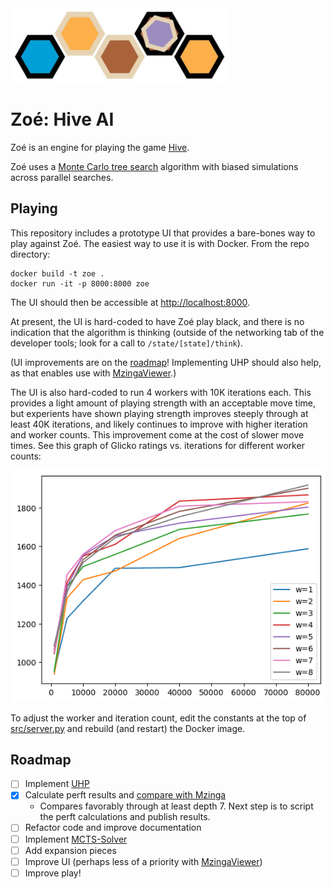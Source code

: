 <img src="https://github.com/richardjs/zoe/raw/master/img/header.jpg" />

# Zoé: Hive AI

Zoé is an engine for playing the game [Hive](https://gen42.com/games/hive).

Zoé uses a [Monte Carlo tree search](https://en.wikipedia.org/wiki/Monte_Carlo_tree_search)
algorithm with biased simulations across parallel searches.

## Playing

This repository includes a prototype UI that provides a bare-bones way to play
against Zoé. The easiest way to use it is with Docker. From the repo directory:

```
docker build -t zoe .
docker run -it -p 8000:8000 zoe
```

The UI should then be accessible at
[http://localhost:8000](http://localhost:8000).

At present, the UI is hard-coded to have Zoé play black, and there is no
indication that the algorithm is thinking (outside of the networking tab of the
developer tools; look for a call to `/state/[state]/think`).

(UI improvements are on the [roadmap](https://github.com/richardjs/zoe#roadmap)!
Implementing UHP should also help, as that enables use with
[MzingaViewer](https://github.com/jonthysell/Mzinga/wiki/MzingaViewer).)

The UI is also hard-coded to run 4 workers with 10K iterations each. This
provides a light amount of playing strength with an acceptable move time, but
experients have shown playing strength improves steeply through at least 40K
iterations, and likely continues to improve with higher iteration and worker
counts. This improvement come at the cost of slower move times. See this graph
of Glicko ratings vs. iterations for different worker counts:

<img src="https://github.com/richardjs/zoe/raw/master/img/v1.0-glicko.png" />

To adjust the worker and iteration count, edit the constants at the top of
[src/server.py](https://github.com/richardjs/zoe/blob/master/src/server.py) and
rebuild (and restart) the Docker image.


## Roadmap

- [ ] Implement [UHP](https://github.com/jonthysell/Mzinga/wiki/UniversalHiveProtocol)
- [x] Calculate perft results and [compare with Mzinga](https://github.com/jonthysell/Mzinga/wiki/Perft)
  - Compares favorably through at least depth 7. Next step is to script the
    perft calculations and publish results.
- [ ] Refactor code and improve documentation
- [ ] Implement [MCTS-Solver](https://dke.maastrichtuniversity.nl/m.winands/documents/uctloa.pdf)
- [ ] Add expansion pieces
- [ ] Improve UI (perhaps less of a priority with [MzingaViewer](https://github.com/jonthysell/Mzinga/wiki/MzingaViewer))
- [ ] Improve play!

